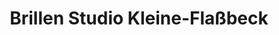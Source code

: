 ---
title: "Brillen Studio Kleine-Flaßbeck"
url: /bielefeld/brillen-studio-kleine-flassbeck/
shop: Optiker
---